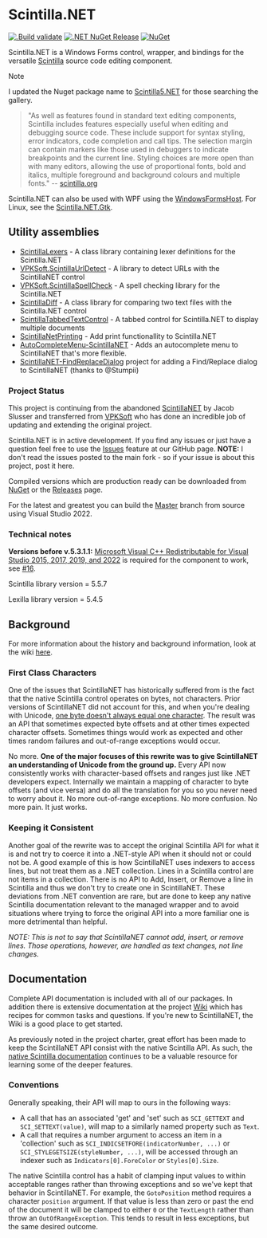 # Scintilla.NET
[![.Build validate](https://github.com/desjarlais/Scintilla.NET/actions/workflows/dotnet-desktop-build.yml/badge.svg)](https://github.com/desjarlais/Scintilla.NET/actions/workflows/dotnet-desktop-build.yml) [![.NET NuGet Release](https://github.com/desjarlais/Scintilla.NET/actions/workflows/dotnet-nuget-release.yml/badge.svg)](https://github.com/desjarlais/Scintilla.NET/actions/workflows/dotnet-nuget-release.yml) [![NuGet](https://img.shields.io/nuget/v/Scintilla5.NET)](https://www.nuget.org/packages/Scintilla5.NET)

Scintilla.NET is a Windows Forms control, wrapper, and bindings for the versatile [Scintilla](http://www.scintilla.org) source code editing component.

> [!NOTE]
> I updated the Nuget package name to [Scintilla5.NET](https://www.nuget.org/packages/Scintilla5.NET) for those searching the gallery.

> "As well as features found in standard text editing components, Scintilla includes features especially useful when editing and debugging source code. These include support for syntax styling, error indicators, code completion and call tips. The selection margin can contain markers like those used in debuggers to indicate breakpoints and the current line. Styling choices are more open than with many editors, allowing the use of proportional fonts, bold and italics, multiple foreground and background colours and multiple fonts." -- [scintilla.org](http://www.scintilla.org)

Scintilla.NET can also be used with WPF using the <a href="https://msdn.microsoft.com/en-us/library/system.windows.forms.integration.windowsformshost(v=vs.110).aspx">WindowsFormsHost</a>.
For Linux, see the [Scintilla.NET.Gtk](https://github.com/VPKSoft/Scintilla.NET.Gtk).

## Utility assemblies
* [ScintillaLexers](https://github.com/desjarlais/ScintillaLexers) - A class library containing lexer definitions for the Scintilla.NET
* [VPKSoft.ScintillaUrlDetect](https://github.com/desjarlais/VPKSoft.ScintillaUrlDetect) - A library to detect URLs with the ScintillaNET control
* [VPKSoft.ScintillaSpellCheck](https://github.com/desjarlais/VPKSoft.ScintillaSpellCheck) - A spell checking library for the Scintilla.NET
* [ScintillaDiff](https://github.com/desjarlais/ScintillaDiff) - A class library for comparing two text files with the Scintilla.NET control
* [ScintillaTabbedTextControl](https://github.com/VPKSoft/ScintillaTabbedTextControl) - A tabbed control for Scintilla.NET to display multiple documents
* [ScintillaNetPrinting](https://github.com/desjarlais/ScintillaNetPrinting) - Add print functionallity to Scintilla.NET
* [AutoCompleteMenu-ScintillaNET](https://github.com/Ahmad45123/AutoCompleteMenu-ScintillaNET) - Adds an autocomplete menu to ScintillaNET that's more flexible.
* [ScintillaNET-FindReplaceDialog](https://github.com/desjarlais/ScintillaNET-FindReplaceDialog) project for adding a Find/Replace dialog to ScintillaNET (thanks to @Stumpii)

### Project Status
This project is continuing from the abandoned [ScintillaNET](https://github.com/jacobslusser/ScintillaNET) by Jacob Slusser and transferred from [VPKSoft](https://github.com/VPKSoft) who has done an incredible job of updating and extending the original project.

Scintilla.NET is in active development. If you find any issues or just have a question feel free to use the [Issues](https://github.com/desjarlais/Scintilla.NET/issues) feature at our GitHub page. **NOTE:** I don't read the issues posted to the main fork - so if your issue is about this project, post it here.

Compiled versions which are production ready can be downloaded from [NuGet](https://www.nuget.org/packages/Scintilla5.NET) or the [Releases](https://github.com/desjarlais/Scintilla.NET/releases) page.

For the latest and greatest you can build the [Master](https://github.com/desjarlais/Scintilla.NET/archive/master.zip) branch from source using Visual Studio 2022.

### Technical notes
**Versions before v.5.3.1.1:**
[Microsoft Visual C++ Redistributable for Visual Studio 2015, 2017, 2019, and 2022](https://learn.microsoft.com/en-us/cpp/windows/latest-supported-vc-redist?view=msvc-170) is required for the component to work, see [#16](https://github.com/desjarlais/Scintilla.NET/issues/16).

Scintilla library version = 5.5.7

Lexilla library version = 5.4.5

## Background
For more information about the history and background information, look at the wiki [here](https://github.com/desjarlais/Scintilla.NET/wiki/Scintilla.NET-History).

### First Class Characters

One of the issues that ScintillaNET has historically suffered from is the fact that the native Scintilla control operates on bytes, not characters. Prior versions of ScintillaNET did not account for this, and when you're dealing with Unicode, [one byte doesn't always equal one character](http://www.joelonsoftware.com/articles/Unicode.html). The result was an API that sometimes expected byte offsets and at other times expected character offsets. Sometimes things would work as expected and other times random failures and out-of-range exceptions would occur.

No more. **One of the major focuses of this rewrite was to give ScintillaNET an understanding of Unicode from the ground up.** Every API now consistently works with character-based offsets and ranges just like .NET developers expect. Internally we maintain a mapping of character to byte offsets (and vice versa) and do all the translation for you so you never need to worry about it. No more out-of-range exceptions. No more confusion. No more pain. It just works.

### Keeping it Consistent

Another goal of the rewrite was to accept the original Scintilla API for what it is and not try to coerce it into a .NET-style API when it should not or could not be. A good example of this is how ScintillaNET uses indexers to access lines, but not treat them as a .NET collection. Lines in a Scintilla control are not items in a collection. There is no API to Add, Insert, or Remove a line in Scintilla and thus we don't try to create one in ScintillaNET. These deviations from .NET convention are rare, but are done to keep any native Scintilla documentation relevant to the managed wrapper and to avoid situations where trying to force the original API into a more familiar one is more detrimental than helpful.

*NOTE: This is not to say that ScintillaNET cannot add, insert, or remove lines. Those operations, however, are handled as text changes, not line changes.*

## Documentation

Complete API documentation is included with all of our packages. In addition there is extensive documentation at the project [Wiki](https://github.com/desjarlais/Scintilla.NET/wiki) which has recipes for common tasks and questions. If you're new to ScintillaNET, the Wiki is a good place to get started.

As previously noted in the project charter, great effort has been made to keep the ScintillaNET API consist with the native Scintilla API. As such, the [native Scintilla documentation](http://www.scintilla.org/ScintillaDoc.html) continues to be a valuable resource for learning some of the deeper features.

### Conventions

Generally speaking, their API will map to ours in the following ways:

+ A call that has an associated 'get' and 'set' such as `SCI_GETTEXT` and `SCI_SETTEXT(value)`, will map to a similarly named property such as `Text`.
+ A call that requires a number argument to access an item in a 'collection' such as `SCI_INDICSETFORE(indicatorNumber, ...)` or `SCI_STYLEGETSIZE(styleNumber, ...)`, will be accessed through an indexer such as `Indicators[0].ForeColor` or `Styles[0].Size`.

The native Scintilla control has a habit of clamping input values to within acceptable ranges rather than throwing exceptions and so we've kept that behavior in ScintillaNET. For example, the `GotoPosition` method requires a character `position` argument. If that value is less than zero or past the end of the document it will be clamped to either `0` or the `TextLength` rather than throw an `OutOfRangeException`. This tends to result in less exceptions, but the same desired outcome.
